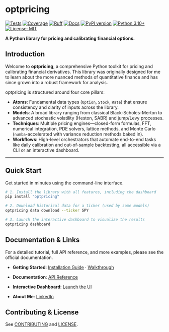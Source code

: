 # optpricing

[![Tests](https://img.shields.io/github/actions/workflow/status/diljit22/quantfin/ci.yml?branch=main&label=tests)](https://github.com/diljit22/quantfin/actions/workflows/ci.yml)
[![Coverage](https://codecov.io/gh/diljit22/quantfin/branch/main/graph/badge.svg)](https://codecov.io/gh/diljit22/quantfin)
[![Ruff](https://img.shields.io/github/actions/workflow/status/diljit22/quantfin/ci.yml?branch=main&label=ruff)](https://github.com/diljit22/quantfin/actions/workflows/ci.yml)
[![Docs](https://img.shields.io/github/actions/workflow/status/diljit22/quantfin/ci.yml?branch=main&label=docs)](https://github.com/diljit22/quantfin/actions/workflows/ci.yml)
[![PyPI version](https://img.shields.io/pypi/v/optpricing.svg)](https://pypi.org/project/optpricing/)
[![Python 3.10+](https://img.shields.io/badge/python-3.10+-blue.svg)](https://www.python.org/downloads/)
[![License: MIT](https://img.shields.io/badge/License-MIT-yellow.svg)](https://opensource.org/licenses/MIT)

**A Python library for pricing and calibrating financial options.**

## Introduction

Welcome to **optpricing**, a comprehensive Python toolkit for pricing and calibrating financial derivatives. This library was originally designed for me to learn about the more nuanced methods of quantitative finance and has since grown into a robust framework for analysis.

optpricing is structured around four core pillars:

- **Atoms**: Fundamental data types (`Option`, `Stock`, `Rate`) that ensure consistency and clarity of inputs across the library.
- **Models**: A broad library ranging from classical Black-Scholes-Merton to advanced stochastic volatility (Heston, SABR) and jump/Levy processes.
- **Techniques**: Multiple pricing engines—closed-form formulas, FFT, numerical integration, PDE solvers, lattice methods, and Monte Carlo (`numba`-accelerated with variance reduction methods baked in).
- **Workflows**: High-level orchestrators that automate end-to-end tasks like daily calibration and out-of-sample backtesting, all accessible via a CLI or an interactive dashboard.

---

## Quick Start

Get started in minutes using the command-line interface.

```bash
# 1. Install the library with all features, including the dashboard
pip install "optpricing"

# 2. Download historical data for a ticker (used by some models)
optpricing data download --ticker SPY

# 3. Launch the interactive dashboard to visualize the results
optpricing dashboard

```

## Documentation & Links

For a detailed tutorial, full API reference, and more examples, please see the official documentation.

- **Getting Started**:
  [Installation Guide](https://diljit22.github.io/quantfin/guide/installation/) ·
  [Walkthrough](https://diljit22.github.io/quantfin/guide/getting_started/)

- **Documentation**:
  [API Reference](https://diljit22.github.io/quantfin)

- **Interactive Dashboard**:
  [Launch the UI](https://diljit22.github.io/quantfin/guide/dashboard/)

- **About Me**:
  [LinkedIn](https://www.linkedin.com/in/singhdiljit/)

## Contributing & License

See [CONTRIBUTING](/CONTRIBUTING.md) and [LICENSE](LICENSE).

